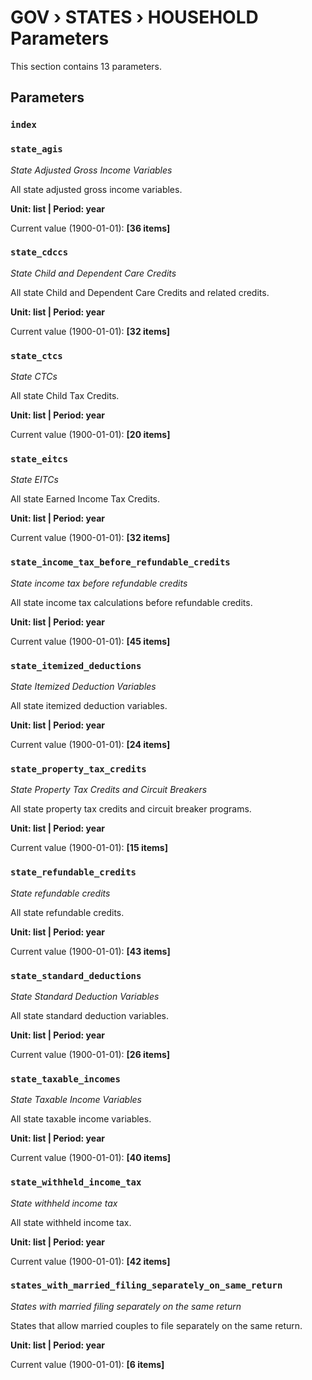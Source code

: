 # GOV › STATES › HOUSEHOLD Parameters

This section contains 13 parameters.

## Parameters

### `index`


### `state_agis`
*State Adjusted Gross Income Variables*

All state adjusted gross income variables.

**Unit: list | Period: year**

Current value (1900-01-01): **[36 items]**


### `state_cdccs`
*State Child and Dependent Care Credits*

All state Child and Dependent Care Credits and related credits.

**Unit: list | Period: year**

Current value (1900-01-01): **[32 items]**


### `state_ctcs`
*State CTCs*

All state Child Tax Credits.

**Unit: list | Period: year**

Current value (1900-01-01): **[20 items]**


### `state_eitcs`
*State EITCs*

All state Earned Income Tax Credits.

**Unit: list | Period: year**

Current value (1900-01-01): **[32 items]**


### `state_income_tax_before_refundable_credits`
*State income tax before refundable credits*

All state income tax calculations before refundable credits.

**Unit: list | Period: year**

Current value (1900-01-01): **[45 items]**


### `state_itemized_deductions`
*State Itemized Deduction Variables*

All state itemized deduction variables.

**Unit: list | Period: year**

Current value (1900-01-01): **[24 items]**


### `state_property_tax_credits`
*State Property Tax Credits and Circuit Breakers*

All state property tax credits and circuit breaker programs.

**Unit: list | Period: year**

Current value (1900-01-01): **[15 items]**


### `state_refundable_credits`
*State refundable credits*

All state refundable credits.

**Unit: list | Period: year**

Current value (1900-01-01): **[43 items]**


### `state_standard_deductions`
*State Standard Deduction Variables*

All state standard deduction variables.

**Unit: list | Period: year**

Current value (1900-01-01): **[26 items]**


### `state_taxable_incomes`
*State Taxable Income Variables*

All state taxable income variables.

**Unit: list | Period: year**

Current value (1900-01-01): **[40 items]**


### `state_withheld_income_tax`
*State withheld income tax*

All state withheld income tax.

**Unit: list | Period: year**

Current value (1900-01-01): **[42 items]**


### `states_with_married_filing_separately_on_same_return`
*States with married filing separately on the same return*

States that allow married couples to file separately on the same return.

**Unit: list | Period: year**

Current value (1900-01-01): **[6 items]**

